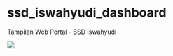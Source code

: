 # ssd_iswahyudi_dashboard

Tampilan Web Portal - SSD Iswahyudi

<img src="https://raw.githubusercontent.com/iswahyud/ssd_iswahyudi_dashbord/main/screenshot_web_portal_maps.png">
